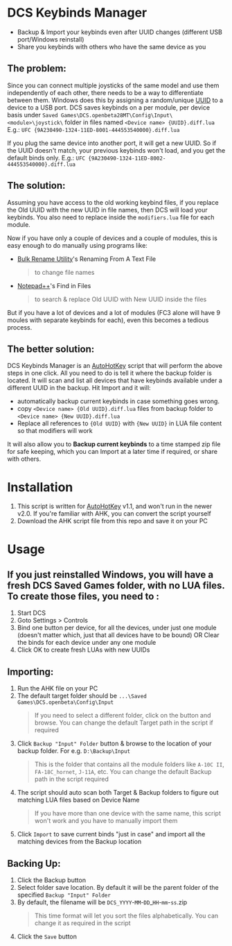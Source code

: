 
# DCS Keybinds Manager
* Backup &amp; Import your keybinds even after UUID changes (different USB port/Windows reinstall)
* Share you keybinds with others who have the same device as you

## The problem:
Since you can connect multiple joysticks of the same model and use them independently of each other, there needs to be a way to differentiate between them. Windows does this by assigning a random/unique [UUID](https://en.wikipedia.org/wiki/Universally_unique_identifier) to a device to a USB port. DCS saves keybinds on a per module, per device basis under
`Saved Games\DCS.openbeta28MT\Config\Input\<module>\joystick\`
folder in files named `<Device name> {UUID}.diff.lua`
E.g.: `UFC {9A230490-1324-11ED-8001-444553540000}.diff.lua`

If you plug the same device into another port, it will get a new UUID. So if the UUID doesn't match, your previous keybinds won't load, and you get the default binds only.
E.g.: `UFC {9A230490-1324-11ED-8002-444553540000}.diff.lua`

## The solution:
Assuming you have access to the old working keybind files, if you replace the Old UUID with the new UUID in file names, then DCS will load your keybinds.
You also need to replace inside the `modifiers.lua` file for each module.

Now if you have only a couple of devices and a couple of modules, this is easy enough to do manually using programs like:
* [Bulk Rename Utility](https://www.bulkrenameutility.co.uk/)'s Renaming From A Text File
	>to change file names
* [Notepad++](https://notepad-plus-plus.org/)'s Find in Files
	>to search & replace Old UUID with New UUID inside the files

But if you have a lot of devices and a lot of modules (FC3 alone will have 9 moules with separate keybinds for each), even this becomes a tedious process.

## The better solution:
DCS Keybinds Manager is an [AutoHotKey](https://www.autohotkey.com/) script that will perform the above steps in one click. All you need to do is tell it where the backup folder is located. It will scan and list all devices that have keybinds available under a different UUID in the backup.
Hit Import and it will:
* automatically backup current keybinds in case something goes wrong.
* copy `<Device name> {Old UUID}.diff.lua` files from backup folder to `<Device name> {New UUID}.diff.lua`
* Replace all references to `{Old UUID}` with `{New UUID}` in LUA file content so that modifiers will work

It will also allow you to **Backup current keybinds** to a time stamped zip file for safe keeping, which you can Import at a later time if required, or share with others.


# Installation
1. This script is written for [AutoHotKey](https://www.autohotkey.com/) v1.1, and won't run in the newer v2.0. If you're familiar with AHK, you can convert the script yourself
2. Download the AHK script file from this repo and save it on your PC

# Usage
## If you just reinstalled Windows, you will have a fresh DCS Saved Games folder, with no LUA files. To create those files, you need to :
1. Start DCS
2. Goto Settings > Controls
3. Bind one button per device, for all the devices, under just one module (doesn't matter which, just that all devices have to be bound)
OR
Clear the binds for each device under any one module
4. Click OK to create fresh LUAs with new UUIDs

## Importing:

1. Run the AHK file on your PC
2. The default target folder should be `...\Saved Games\DCS.openbeta\Config\Input`
	>If you need to select a different folder, click on the button and browse. You can change the default Target path in the script if required
3. Click `Backup "Input" Folder` button & browse to the location of your backup folder. For e.g. `D:\Backup\Input`
	> This is the folder that contains all the module folders like `A-10C II`, `FA-18C_hornet`, `J-11A`, etc. You can change the default Backup path in the script required
4. The script should auto scan both Target & Backup folders to figure out matching LUA files based on Device Name
	> If you have more than one device with the same name, this script won't work and you have to manually import them
5. Click `Import` to save current binds "just in case" and import all the matching devices from the Backup location

## Backing Up:
1. Click the Backup button
2. Select folder save location. By default it will be the parent folder of the specified `Backup "Input" Folder`
3. By default, the filename will be `DCS_YYYY`-`MM`-`DD`_`HH`-`mm`-`ss`.zip
	> This time format will let you sort the files alphabetically. You can change it as required in the script
4. Click the `Save` button
